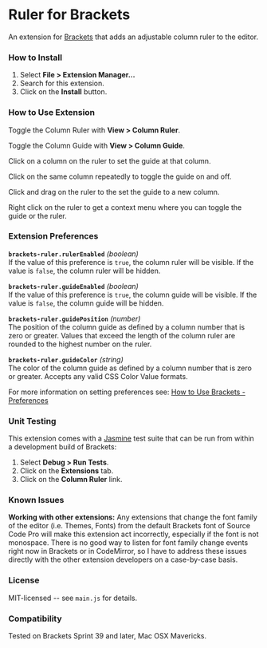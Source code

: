 # Ruler for Brackets
An extension for [Brackets](https://github.com/adobe/brackets/) that adds
an adjustable column ruler to the editor.

### How to Install
1. Select **File > Extension Manager...**
2. Search for this extension.
3. Click on the **Install** button.

### How to Use Extension
Toggle the Column Ruler with **View > Column Ruler**.

Toggle the Column Guide with **View > Column Guide**.

Click on a column on the ruler to set the guide at that column.

Click on the same column repeatedly to toggle the guide on and off.

Click and drag on the ruler to the set the guide to a new column.

Right click on the ruler to get a context menu where you can toggle the guide
or the ruler.

### Extension Preferences

**`brackets-ruler.rulerEnabled`** *(boolean)*<br/>
If the value of this preference is `true`, the column ruler will be visible.
If the value is `false`, the column ruler will be hidden.

**`brackets-ruler.guideEnabled`** *(boolean)*<br/>
If the value of this preference is `true`, the column guide will be visible.
If the value is `false`, the column guide will be hidden.

**`brackets-ruler.guidePosition`** *(number)*<br/>
The position of the column guide as defined by a column number that is zero
or greater. Values that exceed the length of the column ruler are rounded to
the highest number on the ruler.

**`brackets-ruler.guideColor`** *(string)*<br/>
The color of the column guide as defined by a column number that is zero
or greater. Accepts any valid CSS Color Value formats.

For more information on setting preferences see:
[How to Use Brackets - Preferences](https://github.com/adobe/brackets/wiki/How-to-Use-Brackets#preferences)

### Unit Testing

This extension comes with a [Jasmine](http://jasmine.github.io/) test suite that
can be run from within a development build of Brackets:

1. Select **Debug > Run Tests**.
2. Click on the **Extensions** tab.
3. Click on the **Column Ruler** link.

### Known Issues

**Working with other extensions:** Any extensions that change the font family of
the editor (i.e. Themes, Fonts) from the default Brackets font of Source Code Pro
will make this extension act incorrectly, especially if the font is not monospace.
There is no good way to listen for font family change events right now in Brackets
or in CodeMirror, so I have to address these issues directly with the other extension
developers on a case-by-case basis.

### License
MIT-licensed -- see `main.js` for details.

### Compatibility
Tested on Brackets Sprint 39 and later, Mac OSX Mavericks.
